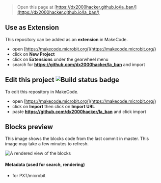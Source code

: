 
> Open this page at [https://dx2000hacker.github.io/la_ban/](https://dx2000hacker.github.io/la_ban/)

## Use as Extension

This repository can be added as an **extension** in MakeCode.

* open [https://makecode.microbit.org/](https://makecode.microbit.org/)
* click on **New Project**
* click on **Extensions** under the gearwheel menu
* search for **https://github.com/dx2000hacker/la_ban** and import

## Edit this project ![Build status badge](https://github.com/dx2000hacker/la_ban/workflows/MakeCode/badge.svg)

To edit this repository in MakeCode.

* open [https://makecode.microbit.org/](https://makecode.microbit.org/)
* click on **Import** then click on **Import URL**
* paste **https://github.com/dx2000hacker/la_ban** and click import

## Blocks preview

This image shows the blocks code from the last commit in master.
This image may take a few minutes to refresh.

![A rendered view of the blocks](https://github.com/dx2000hacker/la_ban/raw/master/.github/makecode/blocks.png)

#### Metadata (used for search, rendering)

* for PXT/microbit
<script src="https://makecode.com/gh-pages-embed.js"></script><script>makeCodeRender("{{ site.makecode.home_url }}", "{{ site.github.owner_name }}/{{ site.github.repository_name }}");</script>
